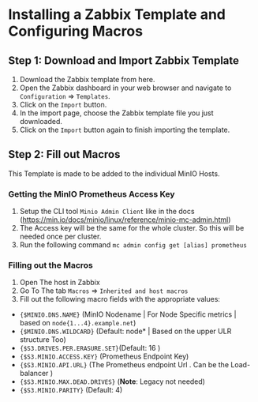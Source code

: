 # Installing a Zabbix Template and Configuring Macros

## Step 1: Download and Import Zabbix Template

1. Download the Zabbix template from here.
2. Open the Zabbix dashboard in your web browser and navigate to `Configuration` => `Templates`.
3. Click on the `Import` button.
4. In the import page, choose the Zabbix template file you just downloaded.
5. Click on the `Import` button again to finish importing the template.

## Step 2: Fill out Macros

This Template is made to be added to the individual MinIO Hosts. 

### Getting the MinIO Prometheus Access Key
1. Setup the CLI tool `Minio Admin Client` like in the docs (https://min.io/docs/minio/linux/reference/minio-mc-admin.html)
2. The Access key will be the same for the whole cluster. So this will be needed once per cluster.
3. Run the following command `mc admin config get [alias] prometheus`


### Filling out the Macros
1. Open The host in Zabbix
2. Go To The tab `Macros` => `Inherited and host macros`
3. Fill out the following macro fields with the appropriate values:

- `{$MINIO.DNS.NAME}`           (MinIO Nodename | For Node Specific metrics | based on `node{1...4}.example.net`)
- `{$MINIO.DNS.WILDCARD}`       (Default: node* | Based on the upper ULR structure Too) 
- `{$S3.DRIVES.PER.ERASURE.SET}`(Default: 16 ) 
- `{$S3.MINIO.ACCESS.KEY}`      (Prometheus Endpoint Key)
- `{$S3.MINIO.API.URL}`         (The Prometheus endpoint Url . Can be the Load-balancer )
- `{$S3.MINIO.MAX.DEAD.DRIVES}` (**Note**: Legacy not needed)
- `{$S3.MINIO.PARITY}`          (Default: 4)
